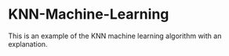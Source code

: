 # KNN-Machine-Learning
This is an example of the KNN machine learning algorithm with an explanation.
